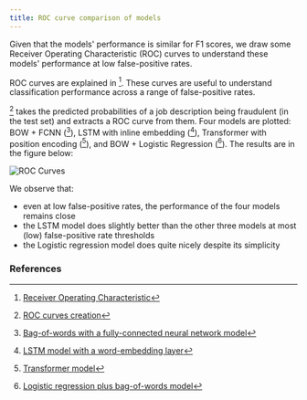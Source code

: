```yaml
---
title: ROC curve comparison of models
---
```

Given that the models' performance is similar for F1 scores, we draw some Receiver Operating Characteristic (ROC) curves to understand these models' performance at low false-positive rates.

ROC curves are explained in [^wiki1]. These curves are useful to understand classification performance across a range of false-positive rates.

[^colab9] takes the predicted probabilities of a job description being fraudulent (in the test set) and extracts a ROC curve from them. Four models are plotted: BOW + FCNN ([^colab1]), LSTM with inline embedding ([^colab3]), Transformer with position encoding ([^colab5]), and BOW + Logistic Regression ([^colab7]). The results are in the figure below:

![ROC Curves](/fakejobs/assets/images/roc_curves-2021-01-23.png)

We observe that:
* even at low false-positive rates, the performance of the four models remains close
* the LSTM model does slightly better than the other three models at most (low) false-positive rate thresholds
* the Logistic regression model does quite nicely despite its simplicity

### References
[^wiki1]: [Receiver Operating Characteristic](https://en.wikipedia.org/wiki/Receiver_operating_characteristic)
[^colab1]: [Bag-of-words with a fully-connected neural network model](https://github.com/r-dube/fakejobs/blob/main/fj_fcnn.ipynb)
[^colab3]: [LSTM model with a word-embedding layer](https://github.com/r-dube/fakejobs/blob/main/fj_lstm.ipynb)
[^colab5]: [Transformer model](https://github.com/r-dube/fakejobs/blob/main/fj_transformer.ipynb)
[^colab7]: [Logistic regression plus bag-of-words model](https://github.com/r-dube/fakejobs/blob/main/fj_bow_logistic.ipynb)
[^colab9]: [ROC curves creation](https://github.com/r-dube/fakejobs/blob/main/fj_roc_auc.ipynb)
